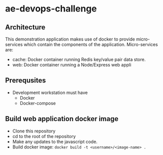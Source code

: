# ae-devops-challenge
## Architecture
This demonstration application makes use of docker to provide micro-services which contain the components of the application.  Micro-services are:

 - cache: Docker container running Redis key/value pair data store.
 - web: Docker container running a Node/Express web appli

## Prerequsites

 - Development workstation must have
	 - Docker
	 - Docker-compose
## Build web application docker image
 - Clone this repository
 - cd to the root of the repository
 - Make any updates to the javascript code.
 - Build docker image: `docker build -t <username>/<image-name> .`

<!--stackedit_data:
eyJoaXN0b3J5IjpbLTE4NTc3MjkwOTVdfQ==
-->